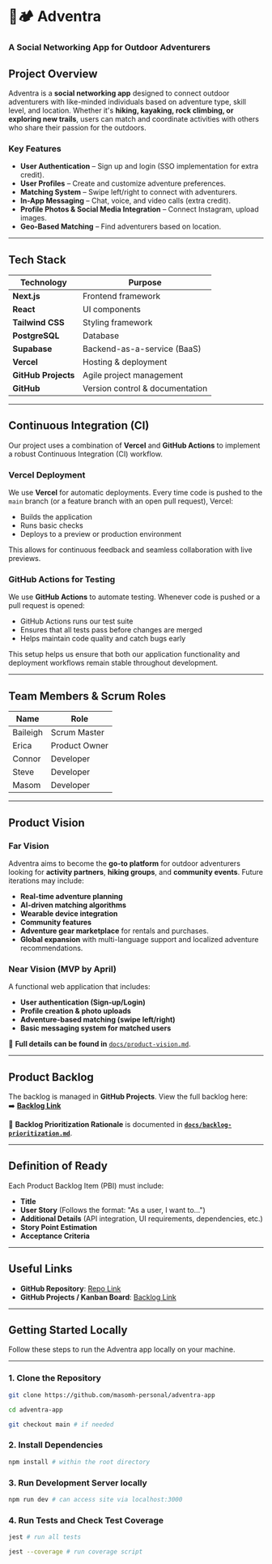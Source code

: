 # 🌲🏕️ Adventra

### **A Social Networking App for Outdoor Adventurers**

## **Project Overview**

Adventra is a **social networking app** designed to connect outdoor adventurers with like-minded individuals based on adventure type, skill level, and location. Whether it's **hiking, kayaking, rock climbing, or exploring new trails**, users can match and coordinate activities with others who share their passion for the outdoors.

### **Key Features**

- **User Authentication** – Sign up and login (SSO implementation for extra credit).
- **User Profiles** – Create and customize adventure preferences.
- **Matching System** – Swipe left/right to connect with adventurers.
- **In-App Messaging** – Chat, voice, and video calls (extra credit).
- **Profile Photos & Social Media Integration** – Connect Instagram, upload images.
- **Geo-Based Matching** – Find adventurers based on location.

---

## **Tech Stack**

| **Technology**    | **Purpose**                    |
|-------------------|--------------------------------|
| **Next.js**       | Frontend framework             |
| **React**         | UI components                  |
| **Tailwind CSS**  | Styling framework              |
| **PostgreSQL**    | Database                       |
| **Supabase**      | Backend-as-a-service (BaaS)    |
| **Vercel**        | Hosting & deployment           |
| **GitHub Projects** | Agile project management       |
| **GitHub**        | Version control & documentation |

---

## Continuous Integration (CI)

Our project uses a combination of **Vercel** and **GitHub Actions** to implement a robust Continuous Integration (CI) workflow.

### Vercel Deployment
We use **Vercel** for automatic deployments. Every time code is pushed to the `main` branch (or a feature branch with an open pull request), Vercel:
- Builds the application
- Runs basic checks
- Deploys to a preview or production environment

This allows for continuous feedback and seamless collaboration with live previews.

### GitHub Actions for Testing
We use **GitHub Actions** to automate testing. Whenever code is pushed or a pull request is opened:
- GitHub Actions runs our test suite
- Ensures that all tests pass before changes are merged
- Helps maintain code quality and catch bugs early

This setup helps us ensure that both our application functionality and deployment workflows remain stable throughout development.

---

## **Team Members & Scrum Roles**

| **Name** | **Role**      |
| -------- | ------------- |
| Baileigh | Scrum Master  |
| Erica    | Product Owner |
| Connor   | Developer     |
| Steve    | Developer     |
| Masom    | Developer     |

---

## **Product Vision**

### **Far Vision**

Adventra aims to become the **go-to platform** for outdoor adventurers looking for **activity partners**, **hiking groups**, and **community events**. Future iterations may include:

- **Real-time adventure planning**
- **AI-driven matching algorithms**
- **Wearable device integration**
- **Community features**
- **Adventure gear marketplace** for rentals and purchases.
- **Global expansion** with multi-language support and localized adventure recommendations.

### **Near Vision (MVP by April)**

A functional web application that includes:

- **User authentication (Sign-up/Login)**
- **Profile creation & photo uploads**
- **Adventure-based matching (swipe left/right)**
- **Basic messaging system for matched users**

📄 **Full details can be found in** [`docs/product-vision.md`](_docs/product-vision.md).

---

## **Product Backlog**

The backlog is managed in **GitHub Projects**. View the full backlog here:  
➡️ **[Backlog Link](https://github.com/users/masomh-personal/projects/2)**

🔹 **Backlog Prioritization Rationale** is documented in **[`docs/backlog-prioritization.md`](_docs/backlog-prioritization.md)**.

---

## **Definition of Ready**

Each Product Backlog Item (PBI) must include:

- **Title**
- **User Story** (Follows the format: "As a user, I want to…")
- **Additional Details** (API integration, UI requirements, dependencies, etc.)
- **Story Point Estimation**
- **Acceptance Criteria** 
---

## **Useful Links**

- **GitHub Repository**: [Repo Link](https://github.com/masomh-personal/adventra-app)
- **GitHub Projects / Kanban Board**: [Backlog Link](https://github.com/users/masomh-personal/projects/2)

---

## Getting Started Locally

Follow these steps to run the Adventra app locally on your machine.

---

### 1. Clone the Repository
```bash
git clone https://github.com/masomh-personal/adventra-app

cd adventra-app

git checkout main # if needed
```

### 2. Install Dependencies
```bash
npm install # within the root directory
```

### 3. Run Development Server locally
```bash
npm run dev # can access site via localhost:3000
```

### 4. Run Tests and Check Test Coverage
```bash
jest # run all tests

jest --coverage # run coverage script
```
